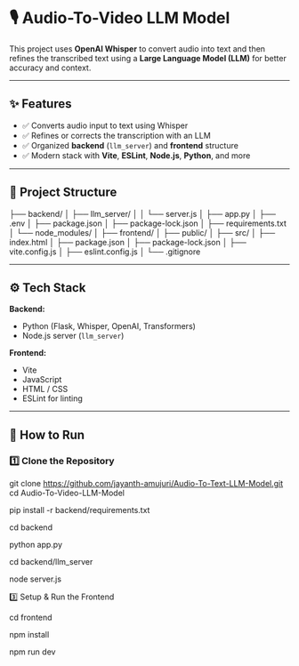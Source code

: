# 🎙️ Audio-To-Video LLM Model

This project uses **OpenAI Whisper** to convert audio into text and then refines the transcribed text using a **Large Language Model (LLM)** for better accuracy and context.

---

## ✨ Features

- ✅ Converts audio input to text using Whisper  
- ✅ Refines or corrects the transcription with an LLM  
- ✅ Organized **backend** (`llm_server`) and **frontend** structure  
- ✅ Modern stack with **Vite**, **ESLint**, **Node.js**, **Python**, and more

---

## 📂 Project Structure

├── backend/
│ ├── llm_server/
│ │ └── server.js
│ ├── app.py
│ ├── .env
│ ├── package.json
│ ├── package-lock.json
│ ├── requirements.txt
│ └── node_modules/
│
├── frontend/
│ ├── public/
│ ├── src/
│ ├── index.html
│ ├── package.json
│ ├── package-lock.json
│ ├── vite.config.js
│ ├── eslint.config.js
│ └── .gitignore



---

## ⚙️ Tech Stack

**Backend:**  
- Python (Flask, Whisper, OpenAI, Transformers)  
- Node.js server (`llm_server`)

**Frontend:**  
- Vite  
- JavaScript  
- HTML / CSS  
- ESLint for linting

---

## 🚀 How to Run

### 1️⃣ Clone the Repository

git clone https://github.com/jayanth-amujuri/Audio-To-Text-LLM-Model.git
cd Audio-To-Video-LLM-Model

pip install -r backend/requirements.txt

cd backend

python app.py

cd backend/llm_server

node server.js

3️⃣ Setup & Run the Frontend

cd frontend

npm install

npm run dev

